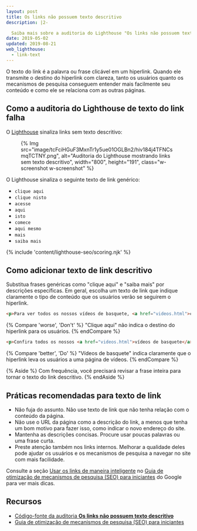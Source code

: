 ```yaml
---
layout: post
title: Os links não possuem texto descritivo
description: |2-

  Saiba mais sobre a auditoria do Lighthouse "Os links não possuem texto descritivo".
date: 2019-05-02
updated: 2019-08-21
web_lighthouse:
  - link-text
---
```


O texto do link é a palavra ou frase clicável em um hiperlink. Quando ele transmite o destino do hiperlink com clareza, tanto os usuários quanto os mecanismos de pesquisa conseguem entender mais facilmente seu conteúdo e como ele se relaciona com as outras páginas.

## Como a auditoria do Lighthouse de texto do link falha

O [Lighthouse](https://developers.google.com/web/tools/lighthouse/) sinaliza links sem texto descritivo:

<figure class="w-figure">{% Img src="image/tcFciHGuF3MxnTr1y5ue01OGLBn2/hiv184j4TFNCsmqTCTNY.png", alt="Auditoria do Lighthouse mostrando links sem texto descritivo", width="800", height="191", class="w-screenshot w-screenshot" %}</figure>

O Lighthouse sinaliza o seguinte texto de link genérico:

- `clique aqui`
- `clique nisto`
- `acesse`
- `aqui`
- `isto`
- `comece`
- `aqui mesmo`
- `mais`
- `saiba mais`

{% include 'content/lighthouse-seo/scoring.njk' %}

## Como adicionar texto de link descritivo

Substitua frases genéricas como "clique aqui" e "saiba mais" por descrições específicas. Em geral, escolha um texto de link que indique claramente o tipo de conteúdo que os usuários verão se seguirem o hiperlink.

```html
<p>Para ver todos os nossos vídeos de basquete, <a href="videos.html">clique aqui</a>.</p>
```

{% Compare 'worse', 'Don\'t' %} "Clique aqui" não indica o destino do hiperlink para os usuários. {% endCompare %}

```html
<p>Confira todos os nossos <a href="videos.html">vídeos de basquete</a>.</p>
```

{% Compare 'better', 'Do' %} "Vídeos de basquete" indica claramente que o hiperlink leva os usuários a uma página de vídeos. {% endCompare %}

{% Aside %} Com frequência, você precisará revisar a frase inteira para tornar o texto do link descritivo. {% endAside %}

## Práticas recomendadas para texto de link

- Não fuja do assunto. Não use texto de link que não tenha relação com o conteúdo da página.
- Não use o URL da página como a descrição do link, a menos que tenha um bom motivo para fazer isso, como indicar o novo endereço do site.
- Mantenha as descrições concisas. Procure usar poucas palavras ou uma frase curta.
- Preste atenção também nos links internos. Melhorar a qualidade deles pode ajudar os usuários e os mecanismos de pesquisa a navegar no site com mais facilidade.

Consulte a seção [Usar os links de maneira inteligente](https://support.google.com/webmasters/answer/7451184#uselinkswisely) no [Guia de otimização de mecanismos de pesquisa (SEO) para iniciantes](https://support.google.com/webmasters/answer/7451184) do Google para ver mais dicas.

## Recursos

- [Código-fonte da auditoria **Os links não possuem texto descritivo**](https://github.com/GoogleChrome/lighthouse/blob/master/lighthouse-core/audits/seo/link-text.js)
- [Guia de otimização de mecanismos de pesquisa (SEO) para iniciantes](https://support.google.com/webmasters/answer/7451184)
